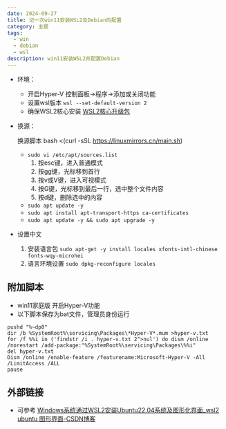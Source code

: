 ```yaml
---
date: 2024-09-27
title: 记一次win11安装WSL2及Debian的配置
category: 主题
tags:
  - win
  - debian
  - wsl
description: win11安装WSL2并配置Debian
---
```

- 环境：
	- 开启Hyper-V 控制面板->程序->添加或关闭功能
	- 设置wsl版本 `wsl --set-default-version 2`
	- 确保WSL2核心安装 [WSL2核心升级包](https://link.zhihu.com/?target=https%3A//wslstorestorage.blob.core.windows.net/wslblob/wsl_update_x64.msi)
- 换源：

	换源脚本 bash <(curl -sSL https://linuxmirrors.cn/main.sh)
	- `sudo vi /etc/apt/sources.list`
		1. 按esc键，进入普通模式
		2. 按gg键，光标移到首行
		3. 按v或V键，进入可视模式
		4. 按G键，光标移到最后一行，选中整个文件内容
		5. 按d键，删除选中的内容
	- `sudo apt update -y`
	- `sudo apt install apt-transport-https ca-certificates`
	- `sudo apt update -y && sudo apt upgrade -y`
- 设置中文
	1. 安装语言包
     `sudo apt-get -y install locales xfonts-intl-chinese fonts-wqy-microhei`
	2. 语言环境设置
     `sudo dpkg-reconfigure locales`

## 附加脚本
-  win11家庭版 开启Hyper-V功能
- 以下脚本保存为bat文件，管理员身份运行
```shell
pushd "%~dp0"
dir /b %SystemRoot%\servicing\Packages\*Hyper-V*.mum >hyper-v.txt
for /f %%i in ('findstr /i . hyper-v.txt 2^>nul') do dism /online /norestart /add-package:"%SystemRoot%\servicing\Packages\%%i"
del hyper-v.txt
Dism /online /enable-feature /featurename:Microsoft-Hyper-V -All /LimitAccess /ALL
pause
```
## 外部链接
- 可参考 [Windows系统通过WSL2安装Ubuntu22.04系统及图形化界面_wsl2 ubuntu 图形界面-CSDN博客](https://blog.csdn.net/fysuccess/article/details/141646840#:~:text=WSL%E6%8F%90%E4%BE%9B%E4%BA%86%E4%B8%80%E4%B8%AA%E5%BE%AE%E8%BD%AF)
